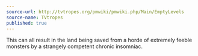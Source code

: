 ```yaml
---
source-url: http://tvtropes.org/pmwiki/pmwiki.php/Main/EmptyLevels
source-name: TVtropes
published: true
---
```


<p>This can all result in the land being saved from a horde of extremely feeble monsters by a strangely competent chronic insomniac.</p>


